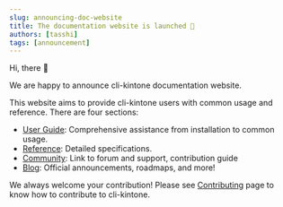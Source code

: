 ```yaml
---
slug: announcing-doc-website
title: The documentation website is launched 🎉
authors: [tasshi]
tags: [announcement]
---
```


Hi, there :wave:

We are happy to announce cli-kintone documentation website.

This website aims to provide cli-kintone users with common usage and reference. There are four sections:

- [User Guide](/guide): Comprehensive assistance from installation to common usage.
- [Reference](/reference): Detailed specifications.
- [Community](/community): Link to forum and support, contribution guide
- [Blog](/blog): Official announcements, roadmaps, and more!

We always welcome your contribution! Please see [Contributing](/community/contributing) page to know how to contribute to cli-kintone.
